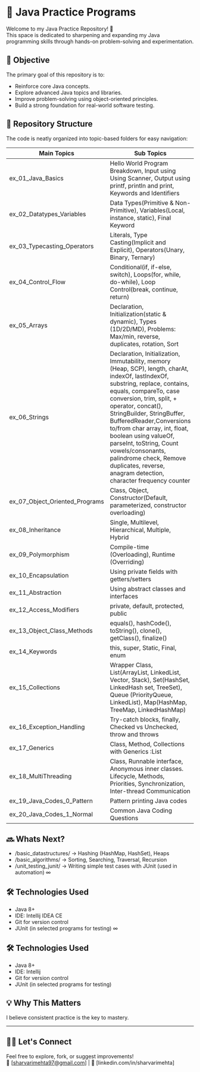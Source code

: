 # 🧠 Java Practice Programs

Welcome to my Java Practice Repository! 🚀  
This space is dedicated to sharpening and expanding my Java programming skills through hands-on problem-solving and experimentation.

## 🎯 Objective

The primary goal of this repository is to:
- Reinforce core Java concepts.
- Explore advanced Java topics and libraries.
- Improve problem-solving using object-oriented principles.
- Build a strong foundation for real-world software testing.

## 📂 Repository Structure

The code is neatly organized into topic-based folders for easy navigation:

| Main Topics                    | Sub Topics                                                                                                                                                                                                                                                                                                                                                                                                                                                         |
|--------------------------------|--------------------------------------------------------------------------------------------------------------------------------------------------------------------------------------------------------------------------------------------------------------------------------------------------------------------------------------------------------------------------------------------------------------------------------------------------------------------|
| ex_01_Java_Basics              | Hello World Program Breakdown, Input using Using Scanner, Output using printf, println and print, Keywords and Identifiers                                                                                                                                                                                                                                                                                                                                         |
| ex_02_Datatypes_Variables      | Data Types(Primitive & Non-Primitive), Variables(Local, instance, static), Final Keyword                                                                                                                                                                                                                                                                                                                                                                           |
| ex_03_Typecasting_Operators    | Literals, Type Casting(Implicit and Explicit), Operators(Unary, Binary, Ternary)                                                                                                                                                                                                                                                                                                                                                                                   |
| ex_04_Control_Flow             | Conditional(if, if-else, switch), Loops(for, while, do-while), Loop Control(break, continue, return)                                                                                                                                                                                                                                                                                                                                                               |
| ex_05_Arrays                   | Declaration, Initialization(static & dynamic), Types (1D/2D/MD), Problems: Max/min, reverse, duplicates, rotation, Sort                                                                                                                                                                                                                                                                                                                                            |
| ex_06_Strings                  | Declaration, Initialization, Immutability, memory (Heap, SCP), length, charAt, indexOf, lastIndexOf, substring, replace, contains, equals, compareTo, case conversion, trim, split, + operator, concat(), StringBuilder, StringBuffer, BufferedReader,Conversions to/from char array, int, float, boolean using valueOf, parseInt, toString, Count vowels/consonants, palindrome check, Remove duplicates, reverse, anagram detection, character frequency counter |
| ex_07_Object_Oriented_Programs | Class, Object, Constructor(Default, parameterized, constructor overloading)                                                                                                                                                                                                                                                                                                                                                                                        |
| ex_08_Inheritance              | Single, Multilevel, Hierarchical, Multiple, Hybrid                                                                                                                                                                                                                                                                                                                                                                                                                 |
| ex_09_Polymorphism             | Compile-time (Overloading), Runtime (Overriding)                                                                                                                                                                                                                                                                                                                                                                                                                   |
| ex_10_Encapsulation            | Using private fields with getters/setters                                                                                                                                                                                                                                                                                                                                                                                                                          |
| ex_11_Abstraction              | Using abstract classes and interfaces                                                                                                                                                                                                                                                                                                                                                                                                                              |
| ex_12_Access_Modifiers         | private, default, protected, public                                                                                                                                                                                                                                                                                                                                                                                                                                |
| ex_13_Object_Class_Methods     | equals(), hashCode(), toString(), clone(), getClass(), finalize()                                                                                                                                                                                                                                                                                                                                                                                                  |
| ex_14_Keywords                 | this, super, Static, Final, enum                                                                                                                                                                                                                                                                                                                                                                                                                                   |
| ex_15_Collections              | Wrapper Class, List(ArrayList, LinkedList, Vector, Stack), Set(HashSet, LinkedHash set, TreeSet), Queue (PriorityQueue, LinkedList), Map(HashMap, TreeMap, LinkedHashMap)                                                                                                                                                                                                                                                                                          |
| ex_16_Exception_Handling       | Try-catch blocks, finally, Checked vs Unchecked, throw and throws                                                                                                                                                                                                                                                                                                                                                                                                  |
| ex_17_Generics                 | Class, Method, Collections with Generics :List<String>                                                                                                                                                                                                                                                                                                                                                                                                             | 
| ex_18_MultiThreading           | Class, Runnable interface, Anonymous inner classes. Lifecycle, Methods, Priorities, Synchronization, Inter-thread Communication                                                                                                                                                                                                                                                                                                                                    |
| ex_19_Java_Codes_0_Pattern     | Pattern printing Java codes                                                                                                                                                                                                                                                                                                                                                                                                                                        |
| ex_20_Java_Codes_1_Normal      | Common Java Coding Questions                                                                                                                                                                                                                                                                                                                                                                                                                                       | 

## 🔜 Whats Next? 
- /basic_datastructures/     → Hashing (HashMap, HashSet), Heaps
- /basic_algorithms/         → Sorting, Searching, Traversal, Recursion
- /unit_testing_junit/       → Writing simple test cases with JUnit (used in automation) 
∞

## 🛠 Technologies Used

- Java 8+
- IDE: Intellij IDEA CE
- Git for version control
- JUnit (in selected programs for testing)
∞

## 🛠 Technologies Used

- Java 8+
- IDE: Intellij
- Git for version control
- JUnit (in selected programs for testing)

## 💡 Why This Matters

I believe consistent practice is the key to mastery.

---

## 🙋‍♂️ Let's Connect

Feel free to explore, fork, or suggest improvements!  
📧 [sharvarimehta97@gmail.com] | 💼 [linkedin.com/in/sharvarimehta]